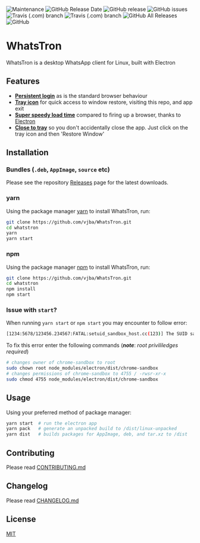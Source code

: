 ![Maintenance](https://img.shields.io/maintenance/yes/2019.svg)
![GitHub Release Date](https://img.shields.io/github/release-date/vjba/whatstron.svg)
![GitHub release](https://img.shields.io/github/release/vjba/whatstron.svg)
![GitHub issues](https://img.shields.io/github/issues/vjba/whatstron.svg)
![Travis (.com) branch](https://img.shields.io/travis/com/vjba/whatstron/master.svg)
![Travis (.com) branch](https://img.shields.io/travis/com/vjba/whatstron/develop.svg)
![GitHub All Releases](https://img.shields.io/github/downloads/vjba/whatstron/total.svg)
![GitHub](https://img.shields.io/github/license/vjba/whatstron.svg)

# WhatsTron

WhatsTron is a desktop WhatsApp client for Linux, built with Electron

## Features

* [**Persistent login**]() as is the standard browser behaviour
* [**Tray icon**]() for quick access to window restore, visiting this repo, and app exit
* [**Super speedy load time**]() compared to firing up a browser, thanks to [Electron](https://electronjs.org)
* [**Close to tray**]() so you don't accidentally close the app. Just click on the tray icon and then 'Restore Window'

## Installation

### Bundles (`.deb`, `AppImage`, `source` etc)

Please see the repository [Releases](https://github.com/vjba/whatstron/releases/latest) page for the latest downloads.

### yarn

Using the package manager [yarn](https://yarnpkg.com/en/docs/getting-started) to install WhatsTron, run:


```bash
git clone https://github.com/vjba/WhatsTron.git
cd whatstron
yarn
yarn start
```

### npm

Using the package manager [npm](https://www.npmjs.com/get-npm) to install WhatsTron, run:

```bash
git clone https://github.com/vjba/WhatsTron.git
cd whatstron
npm install
npm start
```

### Issue with `start`?

When running `yarn start` or `npm start` you may encounter to follow error:
```bash
[1234:5678/123456.234567:FATAL:setuid_sandbox_host.cc(123)] The SUID sandbox helper binary was found, but is not configured correctly. Rather than run without sandboxing Im aborting now. You need to make sure that /home/user/whatstron/node_modules/electron/dist/chrome-sandbox is owned by root and has mode 4755.
```

To fix this error enter the following commands (***note***: _root privililedges required_)

```bash
# changes owner of chrome-sandbox to root
sudo chown root node_modules/electron/dist/chrome-sandbox
# changes permissions of chrome-sandbox to 4755 / -rwsr-xr-x
sudo chmod 4755 node_modules/electron/dist/chrome-sandbox 
```

## Usage

Using your preferred method of package manager:

```bash
yarn start  # run the electron app 
yarn pack   # generate an unpacked build to /dist/linux-unpacked
yarn dist   # builds packages for AppImage, deb, and tar.xz to /dist
```

## Contributing
Please read [CONTRIBUTING.md](./CONTRIBUTING.md)

## Changelog
Please read [CHANGELOG.md](./CHANGELOG.md)

## License
[MIT](./LICENSE.md)
